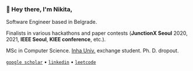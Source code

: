 ### 👋 Hey there, I'm **Nikita**,

Software Engineer based in Belgrade.

Finalists in various hackathons and paper contests (**JunctionX Seoul** 2020, 2021, **IEEE Seoul**, **KIEE conference**, etc.).

MSc in Computer Science. [Inha Univ.](https://eng.inha.ac.kr/eng/index.do) exchange student. Ph. D. dropout.

[`google scholar`](https://scholar.google.com/citations?user=qy3ZD4IAAAAJ&hl=en) • [`linkedin`](https://www.linkedin.com/in/xtenzq/) • [`leetcode`](https://leetcode.com/u/xtenzQ/)
